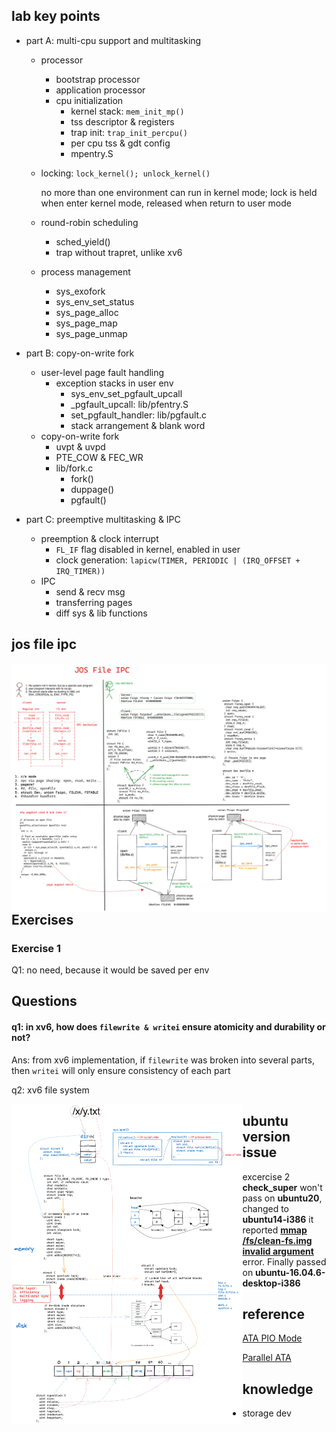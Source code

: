 

## lab key points

- part A: multi-cpu support and multitasking

  - processor

    - bootstrap processor
    - application processor
    - cpu initialization
      - kernel stack: `mem_init_mp()`
      - tss descriptor & registers
      - trap init: `trap_init_percpu()`
      - per cpu tss & gdt config
      - mpentry.S

  - locking: `lock_kernel(); unlock_kernel()`

    no more than one environment can run in kernel mode; lock is held when enter kernel mode, released when return to user mode

  - round-robin scheduling

    - sched_yield()
    - trap without trapret, unlike xv6

  - process management

    - sys_exofork
    - sys_env_set_status
    - sys_page_alloc
    - sys_page_map
    - sys_page_unmap

- part B: copy-on-write fork

  - user-level page fault handling
    - exception stacks in user env
      - sys_env_set_pgfault_upcall
      - _pgfault_upcall: lib/pfentry.S
      - set_pgfault_handler: lib/pgfault.c
      - stack arrangement & blank word
  - copy-on-write fork
    - uvpt & uvpd
    - PTE_COW & FEC_WR
    - lib/fork.c
      - fork()
      - duppage()
      - pgfault()

- part C: preemptive multitasking & IPC

  - preemption & clock interrupt
    - `FL_IF` flag disabled in kernel, enabled in user
    - clock generation: `lapicw(TIMER, PERIODIC | (IRQ_OFFSET + IRQ_TIMER))` 
  - IPC
    - send & recv msg
    - transferring pages
    - diff sys & lib functions



## jos file ipc

<img src="./raw/lab5-jos-file-ipc.png?raw=true" alt="jos file system" style="zoom:70%; float:left" />



## **Exercises**

### **Exercise 1**

Q1: no need, because it would be saved per env



## Questions

#### q1: in xv6, how does `filewrite & writei` ensure atomicity and durability or not?

Ans: from xv6 implementation, if `filewrite` was broken into several parts, then `writei` will only ensure consistency of each part



q2:  xv6 file system

<img src="./raw/xv6-file-system.png?raw=true" alt="xv6 file system" style="zoom:50%; float:left" />



## ubuntu version issue

excercise 2 **check_super** won't pass on **ubuntu20**, changed to **ubuntu14-i386** it reported <u>**mmap /fs/clean-fs.img invalid argument**</u> error. Finally passed on **ubuntu-16.04.6-desktop-i386**



## reference

[ATA PIO Mode](https://wiki.osdev.org/ATA_PIO_Mode)

[Parallel ATA](https://en.wikipedia.org/wiki/Parallel_ATA)



## knowledge

- storage dev
